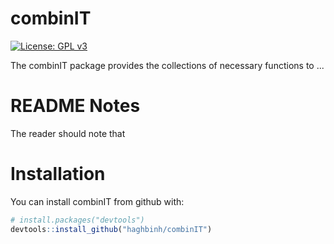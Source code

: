 

<!-- README.md is generated from README.Rmd. Please edit that file -->

# combinIT
[![License: GPL v3](https://img.shields.io/badge/License-GPLv3-blue.svg)](https://www.gnu.org/licenses/gpl-3.0)


The combinIT package provides the collections of necessary functions to ...

# README Notes

The reader should note that


# Installation

You can install combinIT from github with:

``` r
# install.packages("devtools")
devtools::install_github("haghbinh/combinIT")
```


